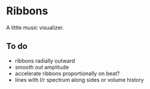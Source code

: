 # Ribbons

A little music visualizer.

## To do
- ribbons radially outward
- smooth out amplitude
- accelerate ribbons proportionally on beat?
- lines with l/r spectrum along sides or volume history